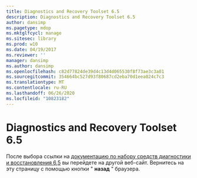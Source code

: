```yaml
---
title: Diagnostics and Recovery Toolset 6.5
description: Diagnostics and Recovery Toolset 6.5
author: dansimp
ms.pagetype: mdop
ms.mktglfcycl: manage
ms.sitesec: library
ms.prod: w10
ms.date: 04/19/2017
ms.reviewer: ''
manager: dansimp
ms.author: dansimp
ms.openlocfilehash: c82d77824de39d4c13d4d065530f8f73ae3c3a01
ms.sourcegitcommit: 354664bc527d93f80687cd2eba70d1eea024c7c3
ms.translationtype: MT
ms.contentlocale: ru-RU
ms.lasthandoff: 06/26/2020
ms.locfileid: "10823182"
---
```

# Diagnostics and Recovery Toolset 6.5

После выбора ссылки на [документацию по набору средств диагностики и восстановления 6,5](https://technet.microsoft.com/library/jj713388.aspx) вы перейдете на другой веб-сайт. Вернитесь на эту страницу с помощью кнопки " **назад** " браузера.   
